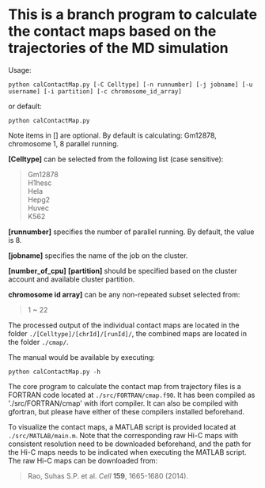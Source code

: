 # This is a branch program to calculate the contact maps based on the trajectories of the MD simulation
Usage:
```
python calContactMap.py [-C Celltype] [-n runnumber] [-j jobname] [-u username] [-i partition] [-c chromosome_id_array]
```
or default:
```
python calContactMap.py
```
Note items in [] are optional. By default is calculating: Gm12878, chromosome 1, 8 parallel running. 

**[Celltype]** can be selected from the following list (case sensitive):
>Gm12878  
>H1hesc  
>Hela  
>Hepg2  
>Huvec  
>K562

**[runnumber]** specifies the number of parallel running. By default, the value is 8. 

**[jobname]** specifies the name of the job on the cluster.  

**[number_of_cpu]** **[partition]** should be specified based on the cluster account and available cluster partition.  

**chromosome id array]** can be any non-repeated subset selected from:
>1 ~ 22

The processed output of the individual contact maps are located in the folder `./[Celltype]/[chrId]/[runId]/`, the combined maps are located in the folder `./cmap/`.  

The manual would be available by executing:  
```
python calContactMap.py -h
```

The core program to calculate the contact map from trajectory files is a FORTRAN code located at `./src/FORTRAN/cmap.f90`. It has been compiled as './src/FORTRAN/cmap' with ifort compiler. It can also be compiled with gfortran, but please have either of these compilers installed beforehand. 

To visualize the contact maps, a MATLAB script is provided located at `./src/MATLAB/main.m`. Note that the corresponding raw Hi-C maps with consistent resolution need to be downloaded beforehand, and the path for the Hi-C maps needs to be indicated when executing the MATLAB script. The raw Hi-C maps can be downloaded from:  
>Rao, Suhas S.P. et al. *Cell* **159**, 1665-1680 (2014).

